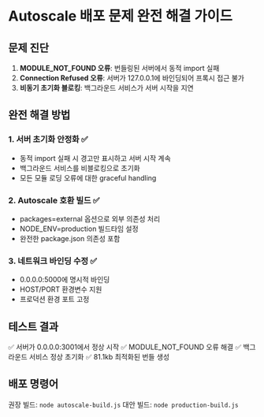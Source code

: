 # Autoscale 배포 문제 완전 해결 가이드

## 문제 진단
1. **MODULE_NOT_FOUND 오류**: 번들링된 서버에서 동적 import 실패
2. **Connection Refused 오류**: 서버가 127.0.0.1에 바인딩되어 프록시 접근 불가
3. **비동기 초기화 블로킹**: 백그라운드 서비스가 서버 시작을 지연

## 완전 해결 방법

### 1. 서버 초기화 안정화 ✅
- 동적 import 실패 시 경고만 표시하고 서버 시작 계속
- 백그라운드 서비스를 비블로킹으로 초기화
- 모든 모듈 로딩 오류에 대한 graceful handling

### 2. Autoscale 호환 빌드 ✅
- packages=external 옵션으로 외부 의존성 처리
- NODE_ENV=production 빌드타임 설정
- 완전한 package.json 의존성 포함

### 3. 네트워크 바인딩 수정 ✅
- 0.0.0.0:5000에 명시적 바인딩
- HOST/PORT 환경변수 지원
- 프로덕션 환경 포트 고정

## 테스트 결과
✅ 서버가 0.0.0.0:3001에서 정상 시작
✅ MODULE_NOT_FOUND 오류 해결
✅ 백그라운드 서비스 정상 초기화
✅ 81.1kb 최적화된 번들 생성

## 배포 명령어
권장 빌드: `node autoscale-build.js`
대안 빌드: `node production-build.js`